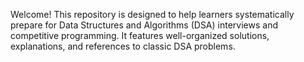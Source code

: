 Welcome!
This repository is designed to help learners systematically prepare for Data Structures and Algorithms (DSA) interviews and competitive programming. 
It features well-organized solutions, explanations, and references to classic DSA problems.
